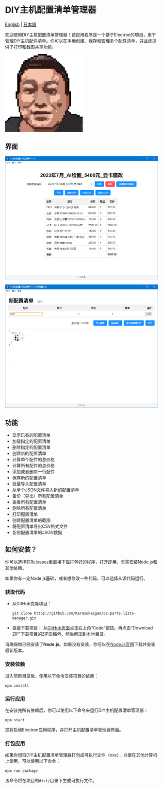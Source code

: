 # DIY主机配置清单管理器
[English](README.md) | [日本語](README_JP.md)  

欢迎使用DIY主机配置清单管理器！该应用程序是一个基于Electron的项目，用于管理DIY主机配件清单。你可以在本地创建、保存和管理多个配件清单，并且还提供了打印和截图共享功能。

![logo](./public/img/totem.png)

## 界面
![主界面](./screenshot/screenshot_1.png)

![新配置清单界面](./screenshot/screenshot_2.png)

## 功能
- 显示已有的配置清单
- 加载指定的配置清单
- 删除指定的配置清单
- 创建新的配置清单
- 计算单个配件的总价格
- 计算所有配件的总价格
- 添加或者删除一行配件
- 保存新的配置清单
- 批量导入配置清单
- 从单个JSON文件导入新的配置清单
- 备份（导出）所有配置清单
- 查看所有配置清单
- 删除所有配置清单
- 打印配置清单
- 创建配置清单的截图
- 将配置清单导出CSV格式文件
- 复制配置清单的JSON数据

## 如何安装？
你可以选择在[Releases](https://github.com/Karasukaigan/pc-parts-lists-manager/releases)里直接下载打包好的程序，打开即用，无需安装Node.js和其他依赖。  

如果你有一定Node.js基础，或者想修改一些代码，可以选择从源代码运行。  

### 获取代码

- 从GitHub克隆项目：
  ```
  git clone https://github.com/Karasukaigan/pc-parts-lists-manager.git
  ```  

- 直接下载项目：
  从[GitHub页面](https://github.com/your-username/pc-parts-lists-manager)点击右上角“Code”按钮，再点击“Download ZIP”下载项目的ZIP压缩包，然后解压到本地目录。  

请确保你已经安装了**Node.js**。如果没有安装，你可以在[Node.js官网](https://nodejs.org/)下载并安装最新版本。

### 安装依赖

进入项目目录后，使用以下命令安装项目的依赖：
```
npm install
```  

### 运行应用

在安装完所有依赖后，你可以使用以下命令来运行DIY主机配置清单管理器：  
```
npm start
```  
这将启动Electron应用程序，并打开主机配置清单管理器界面。  

### 打包应用

如果你想将DIY主机配置清单管理器打包成可执行文件（exe），以便在其他计算机上使用，可以使用以下命令：
```
npm run package
```  
该命令将在项目的`dist/`目录下生成可执行文件。